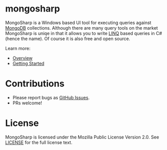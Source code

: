 # mongosharp
MongoSharp is a Windows based UI tool for executing queries against [MongoDB](https://www.mongodb.com/) collections. Although there are many query tools on the market MongoSharp is uniqe in that it allows you to write [LINQ](https://docs.microsoft.com/en-us/dotnet/csharp/programming-guide/concepts/linq/) based queries in C# (hence the name). Of course it is also free and open source.

Learn more:
* [Overview](https://github.com/joe-triscari/mongosharp/wiki)
* [Getting Started](https://github.com/joe-triscari/mongosharp/wiki/Getting-Started)

# Contributions
* Please report bugs as [GitHub Issues](https://github.com/joe-triscari/mongosharp/issues).
* PRs welcome!

# License
MongoSharp is licensed under the Mozilla Public License Version 2.0. See [LICENSE](https://github.com/joe-triscari/mongosharp/blob/master/LICENSE) for the full license text.
